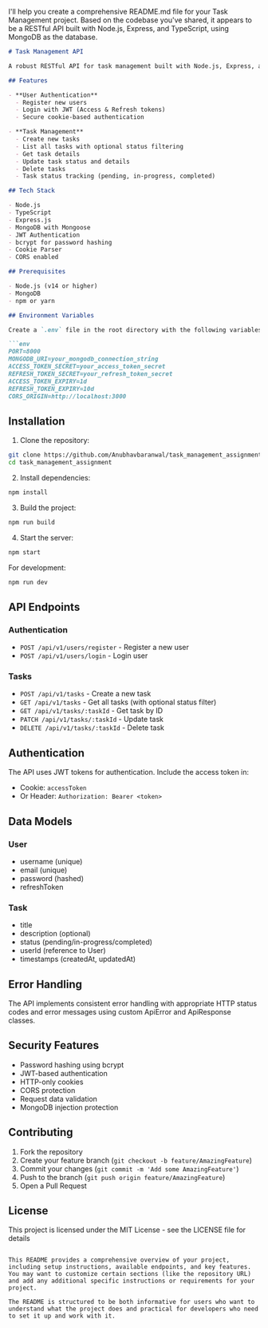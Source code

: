 I'll help you create a comprehensive README.md file for your Task Management project. Based on the codebase you've shared, it appears to be a RESTful API built with Node.js, Express, and TypeScript, using MongoDB as the database.

```markdown:README.md
# Task Management API

A robust RESTful API for task management built with Node.js, Express, and TypeScript, featuring user authentication and CRUD operations for tasks.

## Features

- **User Authentication**
  - Register new users
  - Login with JWT (Access & Refresh tokens)
  - Secure cookie-based authentication

- **Task Management**
  - Create new tasks
  - List all tasks with optional status filtering
  - Get task details
  - Update task status and details
  - Delete tasks
  - Task status tracking (pending, in-progress, completed)

## Tech Stack

- Node.js
- TypeScript
- Express.js
- MongoDB with Mongoose
- JWT Authentication
- bcrypt for password hashing
- Cookie Parser
- CORS enabled

## Prerequisites

- Node.js (v14 or higher)
- MongoDB
- npm or yarn

## Environment Variables

Create a `.env` file in the root directory with the following variables:

```env
PORT=8000
MONGODB_URI=your_mongodb_connection_string
ACCESS_TOKEN_SECRET=your_access_token_secret
REFRESH_TOKEN_SECRET=your_refresh_token_secret
ACCESS_TOKEN_EXPIRY=1d
REFRESH_TOKEN_EXPIRY=10d
CORS_ORIGIN=http://localhost:3000
```

## Installation

1. Clone the repository:
```bash
git clone https://github.com/Anubhavbaranwal/task_management_assignment
cd task_management_assignment
```

2. Install dependencies:
```bash
npm install
```

3. Build the project:
```bash
npm run build
```

4. Start the server:
```bash
npm start
```

For development:
```bash
npm run dev
```

## API Endpoints

### Authentication
- `POST /api/v1/users/register` - Register a new user
- `POST /api/v1/users/login` - Login user

### Tasks
- `POST /api/v1/tasks` - Create a new task
- `GET /api/v1/tasks` - Get all tasks (with optional status filter)
- `GET /api/v1/tasks/:taskId` - Get task by ID
- `PATCH /api/v1/tasks/:taskId` - Update task
- `DELETE /api/v1/tasks/:taskId` - Delete task

## Authentication

The API uses JWT tokens for authentication. Include the access token in:
- Cookie: `accessToken`
- Or Header: `Authorization: Bearer <token>`

## Data Models

### User
- username (unique)
- email (unique)
- password (hashed)
- refreshToken

### Task
- title
- description (optional)
- status (pending/in-progress/completed)
- userId (reference to User)
- timestamps (createdAt, updatedAt)

## Error Handling

The API implements consistent error handling with appropriate HTTP status codes and error messages using custom ApiError and ApiResponse classes.

## Security Features

- Password hashing using bcrypt
- JWT-based authentication
- HTTP-only cookies
- CORS protection
- Request data validation
- MongoDB injection protection

## Contributing

1. Fork the repository
2. Create your feature branch (`git checkout -b feature/AmazingFeature`)
3. Commit your changes (`git commit -m 'Add some AmazingFeature'`)
4. Push to the branch (`git push origin feature/AmazingFeature`)
5. Open a Pull Request

## License

This project is licensed under the MIT License - see the LICENSE file for details
```

This README provides a comprehensive overview of your project, including setup instructions, available endpoints, and key features. You may want to customize certain sections (like the repository URL) and add any additional specific instructions or requirements for your project.

The README is structured to be both informative for users who want to understand what the project does and practical for developers who need to set it up and work with it.
